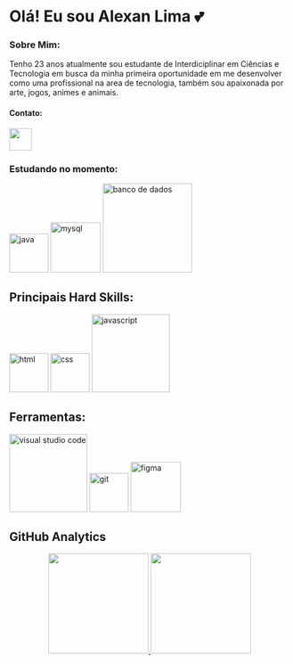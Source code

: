 # Olá! Eu sou Alexan Lima 💕


### Sobre Mim:

Tenho 23 anos atualmente sou estudante de Interdiciplinar em Ciências e Tecnologia em busca da minha primeira oportunidade em me desenvolver como uma profissional na area de tecnologia, também sou apaixonada por arte, jogos, animes e animais.


#### Contato:

<section>
<a href="https://www.linkedin.com/in/alexan-limaa/" margin="5"><img src="https://github.com/alexanLO/img/blob/main/linkedin.png" alt="" width="40"></a>
</section>

### Estudando no momento:

<section>
<img src="https://github.com/alexanLO/img/blob/main/java.png" alt="java" width="70">
<img src="https://github.com/alexanLO/img/blob/main/MYSQL.png" alt="mysql" width="90">
<img src="https://github.com/alexanLO/img/blob/main/BDD.png" alt="banco de dados" width="160">
</section>

## Principais Hard Skills:

<section>
<img src="https://github.com/alexanLO/img/blob/main/html.png" alt="html" width="70">
<img src="https://github.com/alexanLO/img/blob/main/css.png" alt="css" width="70">
<img src="https://github.com/alexanLO/img/blob/main/js.png" alt="javascript" width="140">
</section>

## Ferramentas:

<section>
<img src="https://github.com/alexanLO/img/blob/main/vs.png" alt="visual studio code" width="140">
<img src="https://github.com/alexanLO/img/blob/main/git.png" alt="git" width="70">
<img src="https://github.com/alexanLO/img/blob/main/figm.png" alt="figma" width="90">
</section>

## GitHub Analytics

<section align="center">
  <a href="https://github.com/alexanLO">
  <img height="180em" src="https://github-readme-stats.vercel.app/api?username=alexanLO&show_icons=true&theme=dracula&include_all_commits=true&count_private=true"/>
  <img height="180em" src="https://github-readme-stats.vercel.app/api/top-langs/?username=alexanLO&layout=compact&langs_count=7&theme=dracula"/>
</section>
  
